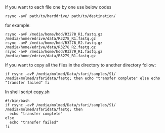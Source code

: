 
If you want to each file one by one use below codes

```
rsync -avP path/to/harddrive/ path/to/destination/
```

for example:

```
rsync -avP /media/home/hdd/R3278_R1.fastq.gz /media/home/edrive/data/R3278_R1.fastq.gz
rsync -avP /media/home/hdd/R3278_R2.fastq.gz /media/home/edrive/data/R3278_R2.fastq.gz
rsync -avP /media/home/hdd/R3279_R1.fastq.gz /media/home/edrive/data/R3279_R1.fastq.gz
```

If you want to copy all the files in the directory to another directory follow:
```
if rsync -avP /media/molmed/Data/sfari/samples/S1/ /media/molmed/sfaridata/fastq; then echo "transfer complete" else echo "transfer failed" fi
```




In shell script copy.sh
```
#!/bin/bash
if rsync -avP /media/molmed/Data/sfari/samples/S1/ /media/molmed/sfaridata/fastq; then
  echo "transfer complete"
else
  echo "transfer failed"
fi

```

